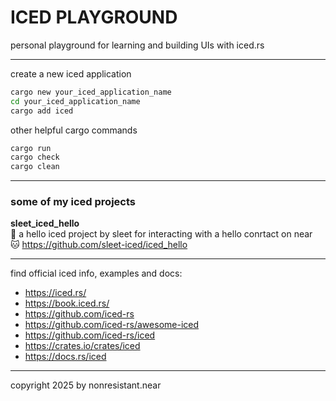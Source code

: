  # ICED PLAYGROUND
personal playground for learning and building UIs with iced.rs


---

create a new iced application

```sh
cargo new your_iced_application_name
cd your_iced_application_name
cargo add iced
```

other helpful cargo commands
```sh
cargo run
cargo check
cargo clean
```

---

### some of my iced projects

**sleet_iced_hello**
<br/>
🧊 a hello iced project by sleet for interacting with a hello conrtact on near
<br/>
🐱 https://github.com/sleet-iced/iced_hello


---


find official iced info, examples and docs:
- https://iced.rs/
- https://book.iced.rs/
- https://github.com/iced-rs
- https://github.com/iced-rs/awesome-iced
- https://github.com/iced-rs/iced
- https://crates.io/crates/iced
- https://docs.rs/iced



---

copyright 2025 by nonresistant.near

